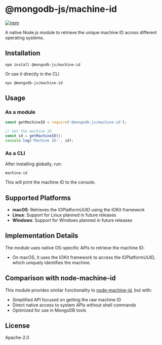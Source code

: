 # @mongodb-js/machine-id

[![npm](https://img.shields.io/npm/v/@mongodb-js/machine-id.svg)](https://www.npmjs.com/package/@mongodb-js/machine-id)

A native Node.js module to retrieve the unique machine ID across different operating systems.

## Installation

```
npm install @mongodb-js/machine-id
```

Or use it directly in the CLI

```
npx @mongodb-js/machine-id
```

## Usage

### As a module

```javascript
const getMachineID = require('@mongodb-js/machine-id');

// Get the machine ID
const id = getMachineID();
console.log('Machine ID:', id);
```

### As a CLI

After installing globally, run:

```
machine-id
```

This will print the machine ID to the console.

## Supported Platforms

- **macOS**: Retrieves the IOPlatformUUID using the IOKit framework
- **Linux**: Support for Linux planned in future releases
- **Windows**: Support for Windows planned in future releases

## Implementation Details

The module uses native OS-specific APIs to retrieve the machine ID:

- On macOS, it uses the IOKit framework to access the IOPlatformUUID, which uniquely identifies the machine.

## Comparison with node-machine-id

This module provides similar functionality to [node-machine-id](https://www.npmjs.com/package/node-machine-id), but with:

- Simplified API focused on getting the raw machine ID
- Direct native access to system APIs without shell commands
- Optimized for use in MongoDB tools

## License

Apache-2.0

